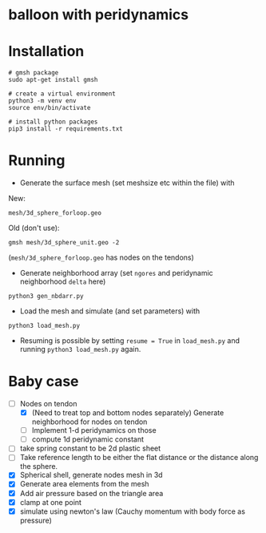 # balloon with peridynamics

# Installation
```
# gmsh package
sudo apt-get install gmsh

# create a virtual environment
python3 -m venv env
source env/bin/activate

# install python packages
pip3 install -r requirements.txt
```

# Running

- Generate the surface mesh (set meshsize etc within the file) with

New:
```
mesh/3d_sphere_forloop.geo
```

Old (don't use):
```
gmsh mesh/3d_sphere_unit.geo -2
```
(`mesh/3d_sphere_forloop.geo` has nodes on the tendons)

- Generate neighborhood array (set `ngores` and peridynamic neighborhood `delta` here)
```
python3 gen_nbdarr.py
```
* Load the mesh and simulate (and set parameters) with 
```
python3 load_mesh.py
```
- Resuming is possible by setting `resume = True` in `load_mesh.py` and running `python3 load_mesh.py` again.


# Baby case
- [ ] Nodes on tendon
	- [x] (Need to treat top and bottom nodes separately) Generate neighborhood for nodes on tendon
	- [ ] Implement 1-d peridynamics on those
	- [ ] compute 1d peridynamic constant
- [ ] take spring constant to be 2d plastic sheet
- [ ] Take reference length to be either the flat distance or the distance along the sphere.
- [x] Spherical shell, generate nodes mesh in 3d
- [x] Generate area elements from the mesh
- [x] Add air pressure based on the triangle area
- [x] clamp at one point
- [x] simulate using newton's law (Cauchy momentum with body force as pressure) 
